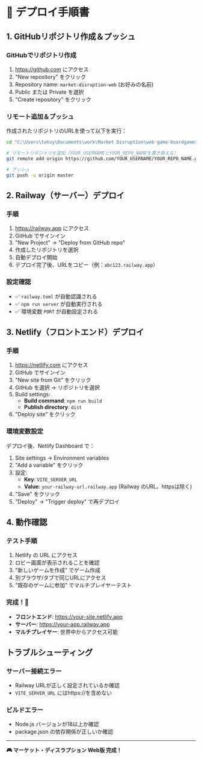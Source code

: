 # 🚀 デプロイ手順書

## 1. GitHubリポジトリ作成＆プッシュ

### GitHubでリポジトリ作成
1. https://github.com にアクセス
2. "New repository" をクリック
3. Repository name: `market-disruption-web` (お好みの名前)
4. Public または Private を選択
5. "Create repository" をクリック

### リモート追加＆プッシュ
作成されたリポジトリのURLを使って以下を実行：

```bash
cd "C:\Users\tatuy\Documents\work\Market Disruption\web-game-boardgameio"

# リモートリポジトリを追加（YOUR_USERNAMEとYOUR_REPO_NAMEを置き換える）
git remote add origin https://github.com/YOUR_USERNAME/YOUR_REPO_NAME.git

# プッシュ
git push -u origin master
```

## 2. Railway（サーバー）デプロイ

### 手順
1. https://railway.app にアクセス
2. GitHub でサインイン
3. "New Project" → "Deploy from GitHub repo"
4. 作成したリポジトリを選択
5. 自動デプロイ開始
6. デプロイ完了後、URLをコピー（例：`abc123.railway.app`）

### 設定確認
- ✅ `railway.toml` が自動認識される
- ✅ `npm run server` が自動実行される
- ✅ 環境変数 `PORT` が自動設定される

## 3. Netlify（フロントエンド）デプロイ

### 手順
1. https://netlify.com にアクセス
2. GitHub でサインイン
3. "New site from Git" をクリック
4. GitHub を選択 → リポジトリを選択
5. Build settings:
   - **Build command**: `npm run build`
   - **Publish directory**: `dist`
6. "Deploy site" をクリック

### 環境変数設定
デプロイ後、Netlify Dashboard で：
1. Site settings → Environment variables
2. "Add a variable" をクリック
3. 設定:
   - **Key**: `VITE_SERVER_URL`
   - **Value**: `your-railway-url.railway.app` (Railway のURL、httpsは除く)
4. "Save" をクリック
5. "Deploy" → "Trigger deploy" で再デプロイ

## 4. 動作確認

### テスト手順
1. Netlify の URL にアクセス
2. ロビー画面が表示されることを確認
3. "新しいゲームを作成" でゲーム作成
4. 別ブラウザ/タブで同じURLにアクセス
5. "既存のゲームに参加" でマルチプレイヤーテスト

### 完成！🎉
- **フロントエンド**: https://your-site.netlify.app
- **サーバー**: https://your-app.railway.app
- **マルチプレイヤー**: 世界中からアクセス可能

## トラブルシューティング

### サーバー接続エラー
- Railway URLが正しく設定されているか確認
- `VITE_SERVER_URL` にはhttps://を含めない

### ビルドエラー
- Node.js バージョンが18以上か確認
- package.json の依存関係が正しいか確認

---
**🎮 マーケット・ディスラプション Web版 完成！**